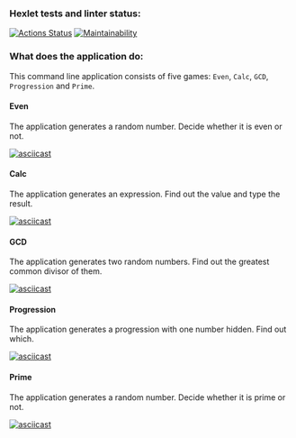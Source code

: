### Hexlet tests and linter status:
[![Actions Status](https://github.com/NastasiyaT/java-project-61/workflows/hexlet-check/badge.svg)](https://github.com/NastasiyaT/java-project-61/actions) [![Maintainability](https://api.codeclimate.com/v1/badges/f28000dc4fc41503d56b/maintainability)](https://codeclimate.com/github/NastasiyaT/java-project-61/maintainability)

### What does the application do:

This command line application consists of five games: `Even`, `Calc`, `GCD`, `Progression` and `Prime`.

#### Even

The application generates a random number. Decide whether it is even or not.

[![asciicast](https://asciinema.org/a/f3P8H1cnv1Lz7d7pfSa08UlqB.svg)](https://asciinema.org/a/f3P8H1cnv1Lz7d7pfSa08UlqB)

#### Calc

The application generates an expression. Find out the value and type the result.

[![asciicast](https://asciinema.org/a/BkvZR5KcdJGGrHMg6ViQ0XqCR.svg)](https://asciinema.org/a/BkvZR5KcdJGGrHMg6ViQ0XqCR)

#### GCD

The application generates two random numbers. Find out the greatest common divisor of them.

[![asciicast](https://asciinema.org/a/82RtcEnXt8Xram0cRkKB3Dexl.svg)](https://asciinema.org/a/82RtcEnXt8Xram0cRkKB3Dexl)

#### Progression

The application generates a progression with one number hidden. Find out which.

[![asciicast](https://asciinema.org/a/4y5u97o0ah7XwsLq0wI7GXLWK.svg)](https://asciinema.org/a/4y5u97o0ah7XwsLq0wI7GXLWK)

#### Prime

The application generates a random number. Decide whether it is prime or not.

[![asciicast](https://asciinema.org/a/XhsoyIIS0BqCtb9hVAyIK59vQ.svg)](https://asciinema.org/a/XhsoyIIS0BqCtb9hVAyIK59vQ)